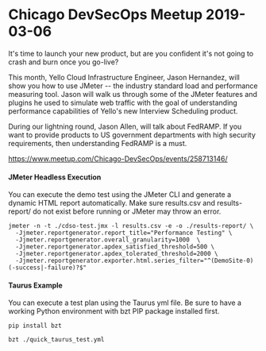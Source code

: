 # Chicago DevSecOps Meetup 2019-03-06

It's time to launch your new product, but are you confident it's not going to crash and burn once you go-live?

This month, Yello Cloud Infrastructure Engineer, Jason Hernandez, will show you how to use JMeter -- the industry standard load and performance measuring tool. Jason will walk us through some of the JMeter features and plugins he used to simulate web traffic with the goal of understanding performance capabilities of Yello's new Interview Scheduling product.

During our lightning round, Jason Allen, will talk about FedRAMP. If you want to provide products to US government departments with high security requirements, then understanding FedRAMP is a must.

https://www.meetup.com/Chicago-DevSecOps/events/258713146/

#### JMeter Headless Execution

You can execute the demo test using the JMeter CLI and generate a dynamic HTML report automatically. Make sure results.csv and results-report/ do not exist before running or JMeter may throw an error.

``` 
jmeter -n -t ./cdso-test.jmx -l results.csv -e -o ./results-report/ \
  -Jjmeter.reportgenerator.report_title="Performance Testing" \
  -Jjmeter.reportgenerator.overall_granularity=1000  \
  -Jjmeter.reportgenerator.apdex_satisfied_threshold=500 \
  -Jjmeter.reportgenerator.apdex_tolerated_threshold=2000 \
  -Jjmeter.reportgenerator.exporter.html.series_filter="^(DemoSite-0)(-success|-failure)?$"
```

#### Taurus Example

You can execute a test plan using the Taurus yml file. Be sure to have a working Python environment with bzt PIP package installed first.

```
pip install bzt
```

```
bzt ./quick_taurus_test.yml
```




